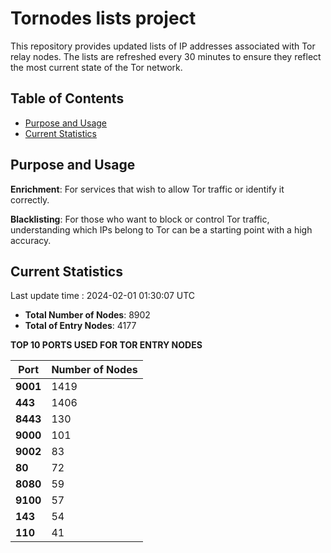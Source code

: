 # Tornodes lists project

This repository provides updated lists of IP addresses associated with Tor relay nodes. The lists are refreshed every 30 minutes to ensure they reflect the most current state of the Tor network.

## Table of Contents

- [Purpose and Usage](#purpose-and-usage)
- [Current Statistics](#current-statistics)


## Purpose and Usage

**Enrichment**: For services that wish to allow Tor traffic or identify it correctly.

**Blacklisting**: For those who want to block or control Tor traffic, understanding which IPs belong to Tor can be a starting point with a high accuracy.

## Current Statistics

Last update time : 2024-02-01 01:30:07 UTC

- **Total Number of Nodes**: 8902
- **Total of Entry Nodes**: 4177

**TOP 10 PORTS USED FOR TOR ENTRY NODES**

| **Port** | **Number of Nodes** |
|------|-----------------|
| **9001**   | 1419  |
| **443**   | 1406  |
| **8443**   | 130  |
| **9000**   | 101  |
| **9002**   | 83  |
| **80**   | 72  |
| **8080**   | 59  |
| **9100**   | 57  |
| **143**   | 54  |
| **110**   | 41  |


